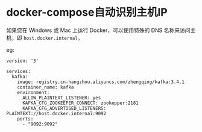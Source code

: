 # docker-compose自动识别主机IP

如果您在 Windows 或 Mac 上运行 Docker，可以使用特殊的 DNS 名称来访问主机，即 `host.docker.internal`。

eg: 

```shell
version: '3'

services:
  kafka:
    image: registry.cn-hangzhou.aliyuncs.com/zhengqing/kafka:3.4.1
    container_name: kafka
    environment:
      ALLOW_PLAINTEXT_LISTENER: yes
      KAFKA_CFG_ZOOKEEPER_CONNECT: zookepper:2181                        
      KAFKA_CFG_ADVERTISED_LISTENERS: PLAINTEXT://host.docker.internal:9092
    ports: 
      - "9092:9092"
```
